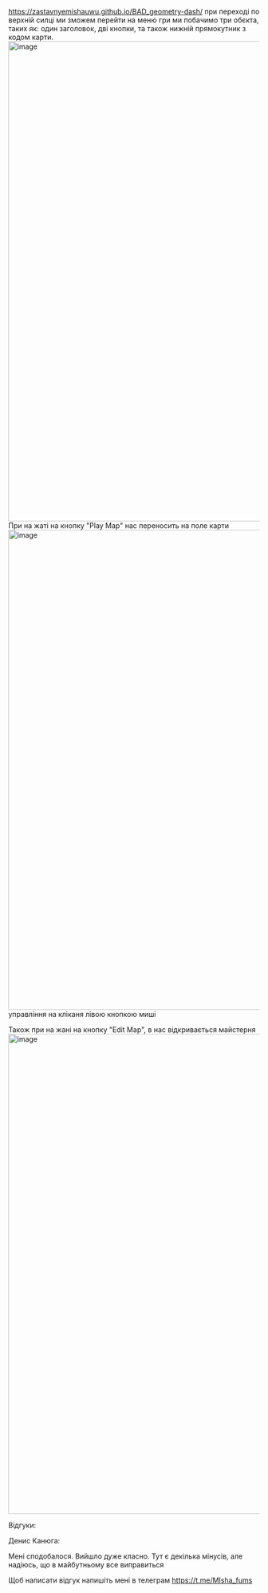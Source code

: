 https://zastavnyemishauwu.github.io/BAD_geometry-dash/ 
при переході по верхній силці ми зможем перейти на меню гри ми побачимо три обєкта, таких як: один заголовок, дві кнопки, та також нижній прямокутник з кодом карти.
<img width="960" alt="image" src="https://github.com/ZastavnyeMishaUwU/BAD_geometry-dash/assets/103821356/015e64fa-f164-485e-911a-2718715e2868">
При на жаті на кнопку "Play Map" нас переносить на поле карти
<img width="960" alt="image" src="https://github.com/ZastavnyeMishaUwU/BAD_geometry-dash/assets/103821356/c57db76a-aa36-4251-beb6-d812399a4707">
управління на кліканя лівою кнопкою миші


Також при на жані на кнопку "Edit Map", в нас відкривається майстерня
<img width="960" alt="image" src="https://github.com/ZastavnyeMishaUwU/BAD_geometry-dash/assets/103821356/3662fecb-ba5b-41fd-8e96-a3ea3aad9a83">

Відгуки:

 Денис Канюга:
 
 Мені сподобалося. Вийшло дуже класно. Тут є декілька мінусів, але надіюсь, що в майбутньому все виправиться



Щоб написати відгук напишіть мені в телеграм https://t.me/MIsha_fums






